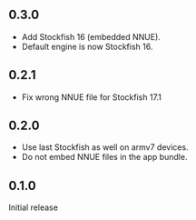 ## 0.3.0

- Add Stockfish 16 (embedded NNUE).
- Default engine is now Stockfish 16.

## 0.2.1

- Fix wrong NNUE file for Stockfish 17.1

## 0.2.0

- Use last Stockfish as well on armv7 devices.
- Do not embed NNUE files in the app bundle.

## 0.1.0

Initial release
